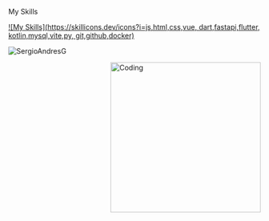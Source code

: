 My Skills

[![My Skills](https://skillicons.dev/icons?i=js,html,css,vue,
dart,fastapi,flutter,
kotlin,mysql,vite,py,
git,github,docker)](https://skillicons.dev)


<!-- Estadísticas de lenguajes usados -->
<p align="left">
  <img src="https://github-readme-stats.vercel.app/api/top-langs?username=SergioAndresG&show_icons=true&theme=dark&locale=en&layout=compact" alt="SergioAndresG" />
</p>

<img align="right" alt="Coding" width="300" src="https://cdn.dribbble.com/users/1277312/screenshots/14733298/media/39b1045e593737587dd60e42c8422d1f.gif" >


